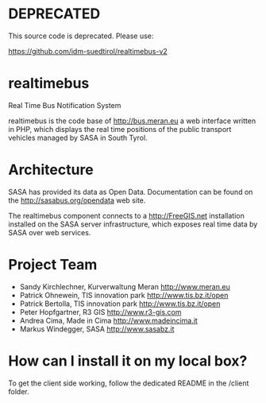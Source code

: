 DEPRECATED
===========

This source code is deprecated. Please use:

https://github.com/idm-suedtirol/realtimebus-v2



realtimebus
===========

Real Time Bus Notification System

realtimebus is the code base of http://bus.meran.eu a web interface written in PHP, which displays the real time positions of the public transport vehicles managed by SASA in South Tyrol.

Architecture
============

SASA has provided its data as Open Data. Documentation can be found on the http://sasabus.org/opendata web site.

The realtimebus component connects to a http://FreeGIS.net installation installed on the SASA server infrastructure, which exposes real time data by SASA over web services.

Project Team
============

- Sandy Kirchlechner, Kurverwaltung Meran http://www.meran.eu
- Patrick Ohnewein, TIS innovation park http://www.tis.bz.it/open
- Patrick Bertolla, TIS innovation park http://www.tis.bz.it/open
- Peter Hopfgartner, R3 GIS http://www.r3-gis.com
- Andrea Cima, Made in Cima http://www.madeincima.it
- Markus Windegger, SASA http://www.sasabz.it

How can I install it on my local box?
=====================================

To get the client side working, follow the dedicated README in the /client folder.






